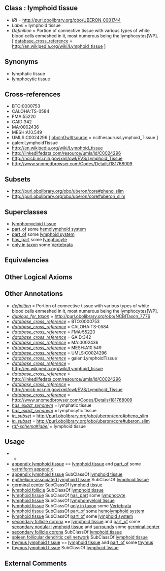 
## Class : lymphoid tissue

 * *IRI* = http://purl.obolibrary.org/obo/UBERON_0001744
 * *Label* = lymphoid tissue
 * *Definition* = Portion of connective tissue with various types of white blood cells enmeshed in it, most numerous being the lymphocytes[WP]. [ [database_cross_reference](../../ef/oboInOwl#hasDbXref.md) = http://en.wikipedia.org/wiki/Lymphoid_tissue ]

## Synonyms

 * lymphatic tissue
 * lymphocytic tissue

## Cross-references

 * BTO:0000753
 * CALOHA:TS-0584
 * FMA:55220
 * GAID:342
 * MA:0002436
 * MESH:A10.549
 * UMLS:C0024296 [ [oboInOwl#source](../../ce/oboInOwl#source.md) = ncithesaurus:Lymphoid_Tissue ]
 * galen:LymphoidTissue
 * http://en.wikipedia.org/wiki/Lymphoid_tissue
 * http://linkedlifedata.com/resource/umls/id/C0024296
 * http://ncicb.nci.nih.gov/xml/owl/EVS/Lymphoid_Tissue
 * http://www.snomedbrowser.com/Codes/Details/181768009

## Subsets

 * http://purl.obolibrary.org/obo/uberon/core#pheno_slim
 * http://purl.obolibrary.org/obo/uberon/core#uberon_slim

## Superclasses

 * [lymphomyeloid tissue](../../UBERON/69/UBERON_0034769.md)
 * [part_of](../../BFO/50/BFO_0000050.md) some [hemolymphoid system](../../UBERON/93/UBERON_0002193.md)
 * [part_of](../../BFO/50/BFO_0000050.md) some [lymphoid system](../../UBERON/65/UBERON_0002465.md)
 * [has_part](../../BFO/51/BFO_0000051.md) some [lymphocyte](../../CL/42/CL_0000542.md)
 * [only in taxon](../../RO/60/RO_0002160.md) some [Vertebrata <Metazoa>](../../NCBITaxon/42/NCBITaxon_7742.md)

## Equivalencies


## Other Logical Axioms


## Other Annotations

 * *[definition](../../IAO/15/IAO_0000115.md)* = Portion of connective tissue with various types of white blood cells enmeshed in it, most numerous being the lymphocytes[WP].
 * *[dubious_for_taxon](../../RO/74/RO_0002174.md)* = http://purl.obolibrary.org/obo/NCBITaxon_7776
 * *[database_cross_reference](../../ef/oboInOwl#hasDbXref.md)* = BTO:0000753
 * *[database_cross_reference](../../ef/oboInOwl#hasDbXref.md)* = CALOHA:TS-0584
 * *[database_cross_reference](../../ef/oboInOwl#hasDbXref.md)* = FMA:55220
 * *[database_cross_reference](../../ef/oboInOwl#hasDbXref.md)* = GAID:342
 * *[database_cross_reference](../../ef/oboInOwl#hasDbXref.md)* = MA:0002436
 * *[database_cross_reference](../../ef/oboInOwl#hasDbXref.md)* = MESH:A10.549
 * *[database_cross_reference](../../ef/oboInOwl#hasDbXref.md)* = UMLS:C0024296
 * *[database_cross_reference](../../ef/oboInOwl#hasDbXref.md)* = galen:LymphoidTissue
 * *[database_cross_reference](../../ef/oboInOwl#hasDbXref.md)* = http://en.wikipedia.org/wiki/Lymphoid_tissue
 * *[database_cross_reference](../../ef/oboInOwl#hasDbXref.md)* = http://linkedlifedata.com/resource/umls/id/C0024296
 * *[database_cross_reference](../../ef/oboInOwl#hasDbXref.md)* = http://ncicb.nci.nih.gov/xml/owl/EVS/Lymphoid_Tissue
 * *[database_cross_reference](../../ef/oboInOwl#hasDbXref.md)* = http://www.snomedbrowser.com/Codes/Details/181768009
 * *[has_exact_synonym](../../ym/oboInOwl#hasExactSynonym.md)* = lymphatic tissue
 * *[has_exact_synonym](../../ym/oboInOwl#hasExactSynonym.md)* = lymphocytic tissue
 * *[in_subset](../../et/oboInOwl#inSubset.md)* = http://purl.obolibrary.org/obo/uberon/core#pheno_slim
 * *[in_subset](../../et/oboInOwl#inSubset.md)* = http://purl.obolibrary.org/obo/uberon/core#uberon_slim
 * *[rdf-schema#label](../../el/rdf-schema#label.md)* = lymphoid tissue

## Usage

 * -
 * [appendix lymphoid tissue](../../UBERON/89/UBERON_0013689.md) == [lymphoid tissue](../../UBERON/44/UBERON_0001744.md) and [part_of](../../BFO/50/BFO_0000050.md) some [vermiform appendix](../../UBERON/54/UBERON_0001154.md)
 * [appendix lymphoid tissue](../../UBERON/89/UBERON_0013689.md) SubClassOf [lymphoid tissue](../../UBERON/44/UBERON_0001744.md)
 * [epithelium-associated lymphoid tissue](../../UBERON/69/UBERON_0012069.md) SubClassOf [lymphoid tissue](../../UBERON/44/UBERON_0001744.md)
 * [germinal center](../../UBERON/54/UBERON_0010754.md) SubClassOf [lymphoid tissue](../../UBERON/44/UBERON_0001744.md)
 * [lymphoid follicle](../../UBERON/44/UBERON_0000444.md) SubClassOf [lymphoid tissue](../../UBERON/44/UBERON_0001744.md)
 * [lymphoid tissue](../../UBERON/44/UBERON_0001744.md) SubClassOf [has_part](../../BFO/51/BFO_0000051.md) some [lymphocyte](../../CL/42/CL_0000542.md)
 * [lymphoid tissue](../../UBERON/44/UBERON_0001744.md) SubClassOf [lymphomyeloid tissue](../../UBERON/69/UBERON_0034769.md)
 * [lymphoid tissue](../../UBERON/44/UBERON_0001744.md) SubClassOf [only in taxon](../../RO/60/RO_0002160.md) some [Vertebrata <Metazoa>](../../NCBITaxon/42/NCBITaxon_7742.md)
 * [lymphoid tissue](../../UBERON/44/UBERON_0001744.md) SubClassOf [part_of](../../BFO/50/BFO_0000050.md) some [hemolymphoid system](../../UBERON/93/UBERON_0002193.md)
 * [lymphoid tissue](../../UBERON/44/UBERON_0001744.md) SubClassOf [part_of](../../BFO/50/BFO_0000050.md) some [lymphoid system](../../UBERON/65/UBERON_0002465.md)
 * [secondary follicle corona](../../UBERON/55/UBERON_0010755.md) == [lymphoid tissue](../../UBERON/44/UBERON_0001744.md) and [part_of](../../BFO/50/BFO_0000050.md) some [secondary nodular lymphoid tissue](../../UBERON/45/UBERON_0001745.md) and [surrounds](../../RO/21/RO_0002221.md) some [germinal center](../../UBERON/54/UBERON_0010754.md)
 * [secondary follicle corona](../../UBERON/55/UBERON_0010755.md) SubClassOf [lymphoid tissue](../../UBERON/44/UBERON_0001744.md)
 * [spleen follicular dendritic cell network](../../UBERON/56/UBERON_0010756.md) SubClassOf [lymphoid tissue](../../UBERON/44/UBERON_0001744.md)
 * [thymus lymphoid tissue](../../UBERON/83/UBERON_0003483.md) == [lymphoid tissue](../../UBERON/44/UBERON_0001744.md) and [part_of](../../BFO/50/BFO_0000050.md) some [thymus](../../UBERON/70/UBERON_0002370.md)
 * [thymus lymphoid tissue](../../UBERON/83/UBERON_0003483.md) SubClassOf [lymphoid tissue](../../UBERON/44/UBERON_0001744.md)

## External Comments

